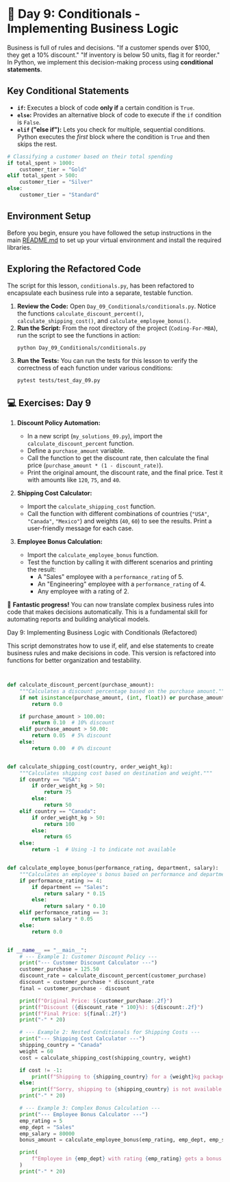 # 📘 Day 9: Conditionals - Implementing Business Logic

Business is full of rules and decisions. "If a customer spends over $100, they get a 10% discount." "If inventory is below 50 units, flag it for reorder." In Python, we implement this decision-making process using **conditional statements**.

## Key Conditional Statements

- **`if`:** Executes a block of code **only if** a certain condition is `True`.
- **`else`:** Provides an alternative block of code to execute if the `if` condition is `False`.
- **`elif` ("else if"):** Lets you check for multiple, sequential conditions. Python executes the *first* block where the condition is `True` and then skips the rest.

```python
# Classifying a customer based on their total spending
if total_spent > 1000:
    customer_tier = "Gold"
elif total_spent > 500:
    customer_tier = "Silver"
else:
    customer_tier = "Standard"
```

## Environment Setup

Before you begin, ensure you have followed the setup instructions in the main [README.md](../../README.md) to set up your virtual environment and install the required libraries.

## Exploring the Refactored Code

The script for this lesson, `conditionals.py`, has been refactored to encapsulate each business rule into a separate, testable function.

1. **Review the Code:** Open `Day_09_Conditionals/conditionals.py`. Notice the functions `calculate_discount_percent()`, `calculate_shipping_cost()`, and `calculate_employee_bonus()`.
1. **Run the Script:** From the root directory of the project (`Coding-For-MBA`), run the script to see the functions in action:
   ```bash
   python Day_09_Conditionals/conditionals.py
   ```
1. **Run the Tests:** You can run the tests for this lesson to verify the correctness of each function under various conditions:
   ```bash
   pytest tests/test_day_09.py
   ```

## 💻 Exercises: Day 9

1. **Discount Policy Automation:**

   - In a new script (`my_solutions_09.py`), import the `calculate_discount_percent` function.
   - Define a `purchase_amount` variable.
   - Call the function to get the discount rate, then calculate the final price (`purchase_amount * (1 - discount_rate)`).
   - Print the original amount, the discount rate, and the final price. Test it with amounts like `120`, `75`, and `40`.

1. **Shipping Cost Calculator:**

   - Import the `calculate_shipping_cost` function.
   - Call the function with different combinations of countries (`"USA"`, `"Canada"`, `"Mexico"`) and weights (`40`, `60`) to see the results. Print a user-friendly message for each case.

1. **Employee Bonus Calculation:**

   - Import the `calculate_employee_bonus` function.
   - Test the function by calling it with different scenarios and printing the result:
     - A "Sales" employee with a `performance_rating` of 5.
     - An "Engineering" employee with a `performance_rating` of 4.
     - Any employee with a rating of 2.

🎉 **Fantastic progress!** You can now translate complex business rules into code that makes decisions automatically. This is a fundamental skill for automating reports and building analytical models.

Day 9: Implementing Business Logic with Conditionals (Refactored)

This script demonstrates how to use if, elif, and else statements
to create business rules and make decisions in code. This version is
refactored into functions for better organization and testability.

```python


def calculate_discount_percent(purchase_amount):
    """Calculates a discount percentage based on the purchase amount."""
    if not isinstance(purchase_amount, (int, float)) or purchase_amount < 0:
        return 0.0

    if purchase_amount > 100.00:
        return 0.10  # 10% discount
    elif purchase_amount > 50.00:
        return 0.05  # 5% discount
    else:
        return 0.00  # 0% discount


def calculate_shipping_cost(country, order_weight_kg):
    """Calculates shipping cost based on destination and weight."""
    if country == "USA":
        if order_weight_kg > 50:
            return 75
        else:
            return 50
    elif country == "Canada":
        if order_weight_kg > 50:
            return 100
        else:
            return 65
    else:
        return -1  # Using -1 to indicate not available


def calculate_employee_bonus(performance_rating, department, salary):
    """Calculates an employee's bonus based on performance and department."""
    if performance_rating >= 4:
        if department == "Sales":
            return salary * 0.15
        else:
            return salary * 0.10
    elif performance_rating == 3:
        return salary * 0.05
    else:
        return 0.0


if __name__ == "__main__":
    # --- Example 1: Customer Discount Policy ---
    print("--- Customer Discount Calculator ---")
    customer_purchase = 125.50
    discount_rate = calculate_discount_percent(customer_purchase)
    discount = customer_purchase * discount_rate
    final = customer_purchase - discount

    print(f"Original Price: ${customer_purchase:.2f}")
    print(f"Discount ({discount_rate * 100}%): ${discount:.2f}")
    print(f"Final Price: ${final:.2f}")
    print("-" * 20)

    # --- Example 2: Nested Conditionals for Shipping Costs ---
    print("--- Shipping Cost Calculator ---")
    shipping_country = "Canada"
    weight = 60
    cost = calculate_shipping_cost(shipping_country, weight)

    if cost != -1:
        print(f"Shipping to {shipping_country} for a {weight}kg package costs: ${cost}")
    else:
        print(f"Sorry, shipping to {shipping_country} is not available.")
    print("-" * 20)

    # --- Example 3: Complex Bonus Calculation ---
    print("--- Employee Bonus Calculator ---")
    emp_rating = 5
    emp_dept = "Sales"
    emp_salary = 80000
    bonus_amount = calculate_employee_bonus(emp_rating, emp_dept, emp_salary)

    print(
        f"Employee in {emp_dept} with rating {emp_rating} gets a bonus of: ${bonus_amount:.2f}"
    )
    print("-" * 20)

```
